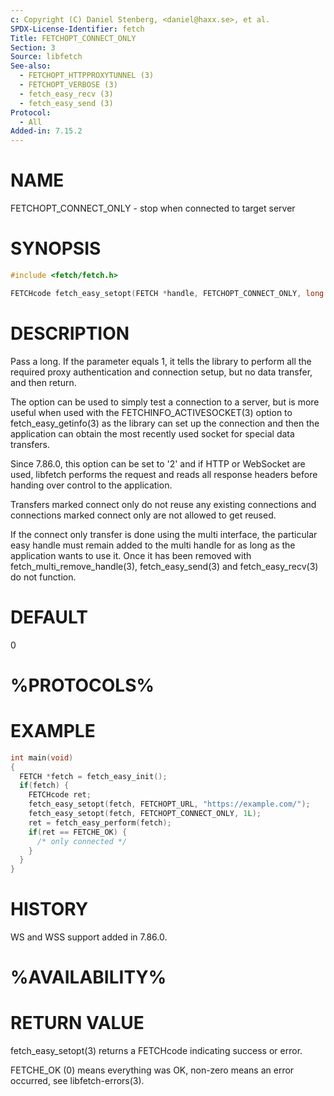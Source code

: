 ```yaml
---
c: Copyright (C) Daniel Stenberg, <daniel@haxx.se>, et al.
SPDX-License-Identifier: fetch
Title: FETCHOPT_CONNECT_ONLY
Section: 3
Source: libfetch
See-also:
  - FETCHOPT_HTTPPROXYTUNNEL (3)
  - FETCHOPT_VERBOSE (3)
  - fetch_easy_recv (3)
  - fetch_easy_send (3)
Protocol:
  - All
Added-in: 7.15.2
---
```


# NAME

FETCHOPT_CONNECT_ONLY - stop when connected to target server

# SYNOPSIS

~~~c
#include <fetch/fetch.h>

FETCHcode fetch_easy_setopt(FETCH *handle, FETCHOPT_CONNECT_ONLY, long only);
~~~

# DESCRIPTION

Pass a long. If the parameter equals 1, it tells the library to perform all
the required proxy authentication and connection setup, but no data transfer,
and then return.

The option can be used to simply test a connection to a server, but is more
useful when used with the FETCHINFO_ACTIVESOCKET(3) option to
fetch_easy_getinfo(3) as the library can set up the connection and then
the application can obtain the most recently used socket for special data
transfers.

Since 7.86.0, this option can be set to '2' and if HTTP or WebSocket are used,
libfetch performs the request and reads all response headers before handing
over control to the application.

Transfers marked connect only do not reuse any existing connections and
connections marked connect only are not allowed to get reused.

If the connect only transfer is done using the multi interface, the particular
easy handle must remain added to the multi handle for as long as the
application wants to use it. Once it has been removed with
fetch_multi_remove_handle(3), fetch_easy_send(3) and
fetch_easy_recv(3) do not function.

# DEFAULT

0

# %PROTOCOLS%

# EXAMPLE

~~~c
int main(void)
{
  FETCH *fetch = fetch_easy_init();
  if(fetch) {
    FETCHcode ret;
    fetch_easy_setopt(fetch, FETCHOPT_URL, "https://example.com/");
    fetch_easy_setopt(fetch, FETCHOPT_CONNECT_ONLY, 1L);
    ret = fetch_easy_perform(fetch);
    if(ret == FETCHE_OK) {
      /* only connected */
    }
  }
}
~~~

# HISTORY

WS and WSS support added in 7.86.0.

# %AVAILABILITY%

# RETURN VALUE

fetch_easy_setopt(3) returns a FETCHcode indicating success or error.

FETCHE_OK (0) means everything was OK, non-zero means an error occurred, see
libfetch-errors(3).
